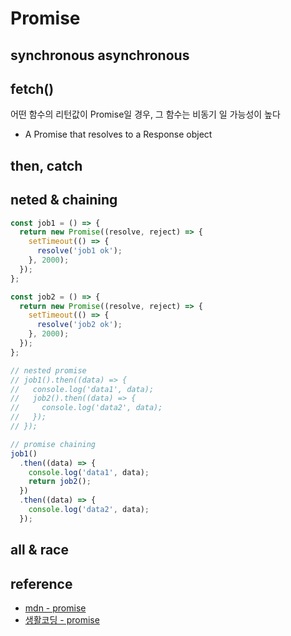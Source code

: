 # Promise

## synchronous asynchronous

## fetch()

어떤 함수의 리턴값이 Promise일 경우, 그 함수는 비동기 일 가능성이 높다

- A Promise that resolves to a Response object

## then, catch

## neted & chaining

```js
const job1 = () => {
  return new Promise((resolve, reject) => {
    setTimeout(() => {
      resolve('job1 ok');
    }, 2000);
  });
};

const job2 = () => {
  return new Promise((resolve, reject) => {
    setTimeout(() => {
      resolve('job2 ok');
    }, 2000);
  });
};

// nested promise
// job1().then((data) => {
//   console.log('data1', data);
//   job2().then((data) => {
//     console.log('data2', data);
//   });
// });

// promise chaining
job1()
  .then((data) => {
    console.log('data1', data);
    return job2();
  })
  .then((data) => {
    console.log('data2', data);
  });
```

## all & race

## reference

- [mdn - promise](https://developer.mozilla.org/ko/docs/Web/JavaScript/Reference/Global_Objects/Promise)
- [생활코딩 - promise](https://youtube.com/playlist?list=PLuHgQVnccGMBVQ4ZcIRmcOeu8uktUAbxI&si=YDJM9QKyrVW3SJtt)
